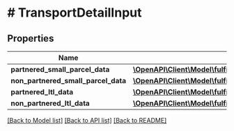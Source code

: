 # # TransportDetailInput

## Properties

Name | Type | Description | Notes
------------ | ------------- | ------------- | -------------
**partnered_small_parcel_data** | [**\OpenAPI\Client\Model\fulfillment\inbound\v0\PartneredSmallParcelDataInput**](PartneredSmallParcelDataInput.md) |  | [optional]
**non_partnered_small_parcel_data** | [**\OpenAPI\Client\Model\fulfillment\inbound\v0\NonPartneredSmallParcelDataInput**](NonPartneredSmallParcelDataInput.md) |  | [optional]
**partnered_ltl_data** | [**\OpenAPI\Client\Model\fulfillment\inbound\v0\PartneredLtlDataInput**](PartneredLtlDataInput.md) |  | [optional]
**non_partnered_ltl_data** | [**\OpenAPI\Client\Model\fulfillment\inbound\v0\NonPartneredLtlDataInput**](NonPartneredLtlDataInput.md) |  | [optional]

[[Back to Model list]](../../README.md#models) [[Back to API list]](../../README.md#endpoints) [[Back to README]](../../README.md)
